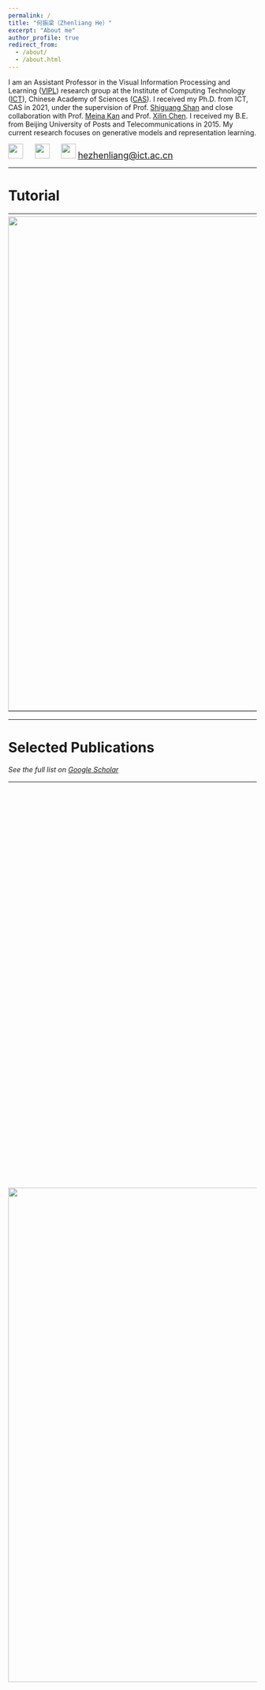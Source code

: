 ```yaml
---
permalink: /
title: "何振梁（Zhenliang He）"
excerpt: "About me"
author_profile: true
redirect_from: 
  - /about/
  - /about.html
---
```


I am an Assistant Professor in the Visual Information Processing and Learning ([VIPL](http://vipl.ict.ac.cn/en)) research group at the Institute of Computing Technology ([ICT](http://www.ict.cas.cn)), Chinese Academy of Sciences ([CAS](https://english.cas.cn/)). I received my Ph.D. from ICT, CAS in 2021, under the supervision of Prof. [Shiguang Shan](https://vipl.ict.ac.cn/people/~sgshan) and close collaboration with Prof. [Meina Kan](https://vipl.ict.ac.cn/homepage/mnkan/index.html) and Prof. [Xilin Chen](https://vipl.ict.ac.cn/people/~xlchen). I received my B.E. from Beijing University of Posts and Telecommunications in 2015. My current research focuses on generative models and representation learning.

<a href="https://scholar.google.com/citations?user=fDTTEaAAAAAJ"><img src="images/google-scholar.png" style="width:auto;height:30px;"></a>&nbsp;&nbsp;&nbsp;&nbsp;&nbsp;&nbsp;<a href="https://github.com/LynnHo"><img src="images/github.png" style="width:auto;height:30px;"></a>&nbsp;&nbsp;&nbsp;&nbsp;&nbsp;&nbsp;<a href="mailto:hezhenliang@ict.ac.cn"><img src="images/email.png" style="width:auto;height:30px;"></a>&nbsp;[<font size="4">hezhenliang@ict.ac.cn</font>](mailto:hezhenliang@ict.ac.cn)


---

Tutorial
======

<table>
<!--Matrix Calculus-->
    <tr>
        <td width="1000" style="padding-left:0;padding-top:5px;padding-bottom:0;"><a href="https://github.com/LynnHo/Matrix-Calculus-Tutorial"><img src="0_lynn/projects/matrix_calculus/matrix_calculus.png" width="1000"></a></td>
        <td width="4000" style="padding-top:5px;padding-bottom:0;">
            <p class="content"><strong>Matrix Calculus (Matrix Derivative, 矩阵求导教程)</strong></p>
            <p class="content"><strong>Zhenliang He</strong></p>
            <p class="content"><img src="https://img.shields.io/github/stars/LynnHo/Matrix-Calculus-Tutorial.svg?style=social" style="width:auto;height:25px;"> </p>

            <span id="Matrix Calculus Abstract open" onclick="toggleText('Matrix Calculus Abstract');toggleText('Matrix Calculus Abstract close');toggleText('Matrix Calculus Abstract open')"><a>&#11167; Abstract</a></span>
            <span id="Matrix Calculus Abstract close" onclick="toggleText('Matrix Calculus Abstract');toggleText('Matrix Calculus Abstract close');toggleText('Matrix Calculus Abstract open')" style="display:none;"><a>&#11165; Abstract</a></span> |
            <a href="https://github.com/LynnHo/Matrix-Calculus-Tutorial">Project</a>
        </td>
    </tr>

    <tr><td colspan="2" style="padding: 0;">
        <div id="Matrix Calculus Abstract" style="display:none;">
            In this page, we introduce a differential based method for vector and matrix derivatives (matrix calculus), which <strong>only needs a few simple rules to derive most matrix derivatives</strong>. This method is useful and well established in mathematics; however, few documents clearly or detailedly describe it. Therefore, we make this page aiming at the comprehensive introduction of <strong>matrix calculus via differentials</strong>.
        </div>
    </td></tr>
</table>


---

Selected Publications
======

*See the full list on [Google Scholar](https://scholar.google.com/citations?user=fDTTEaAAAAAJ)*


<table>
<!--EigenGAN-->
    <tr>
        <td width="1000" style="padding-left:0;padding-top:5px;padding-bottom:0;"><a href="https://github.com/LynnHo/EigenGAN-Tensorflow"><img src="0_lynn/projects/eigengan/eigengan.gif" width="1000"></a></td>
        <td width="4000" style="padding-top:5px;padding-bottom:0;">
            <p class="content"><strong>EigenGAN: Layer-Wise Eigen-Learning for GANs</strong></p>
            <p class="content"><strong>Zhenliang He</strong>, Meina Kan, Shiguang Shan</p>
            <p class="content"><img src="https://img.shields.io/badge/ICCV%202021-3A98B9" style="width:auto;height:25px;">&nbsp;&nbsp;&nbsp;<img src="https://img.shields.io/github/stars/LynnHo/EigenGAN-Tensorflow.svg?style=social" style="width:auto;height:25px;"> </p>

            <span onclick="toggleText('EigenGAN Abstract')"><a>&#11167; Abstract</a></span> |
            <a href="https://github.com/LynnHo/EigenGAN-Tensorflow">Project</a> |
            <a href="https://arxiv.org/pdf/2104.12476.pdf">Paper</a> |
            <a href="https://www.youtube.com/watch?v=E_88BajgIOs">Video</a> |
            <a href="https://github.com/LynnHo/EigenGAN-Tensorflow">TensorFlow (Official)</a> |
            <a href="https://github.com/bryandlee/eigengan-pytorch">PyTorch</a> |
            <span onclick="toggleText('EigenGAN Bib')"><a>&#11167; Bib</a></span> |
            <!-- <a href="0_lynn/projects/eigengan/eigengan.txt">Bib</a> -->
        </td>
    </tr>

    <tr><td colspan="2" style="padding: 0;">
        <div id="EigenGAN Abstract" style="display:none;">
            Recent studies on Generative Adversarial Network (GAN) reveal that different layers of a generative CNN hold different semantics of the synthesized images. However, few GAN models have explicit dimensions to control the semantic attributes represented in a specific layer. This paper proposes EigenGAN which is able to unsupervisedly mine interpretable and controllable dimensions from different generator layers. Specifically, EigenGAN embeds one linear subspace with orthogonal basis into each generator layer. Via generative adversarial training to learn a target distribution, these layer-wise subspaces automatically discover a set of eigen-dimensions at each layer corresponding to a set of semantic attributes or interpretable variations. By traversing the coefficient of a specific eigen-dimension, the generator can produce samples with continuous changes corresponding to a specific semantic attribute. Taking the human face for example, EigenGAN can discover controllable dimensions for high-level concepts such as pose and gender in the subspace of deep layers, as well as low-level concepts such as hue and color in the subspace of shallow layers. Moreover, in the linear case, we theoretically prove that our algorithm derives the principal components as PCA does.
        </div>
    </td></tr>

    <tr><td colspan="2" style="padding: 0;">
        <div id="EigenGAN Bib" style="display:none;">
            <object data="0_lynn/projects/eigengan/eigengan.txt" width="500" height="110"></object>
        </div>
    </td></tr>

<!--AttGAN-->
    <tr>
        <td width="1000" style="padding-left:0;padding-top:30px;padding-bottom:0;"><a href="https://github.com/LynnHo/AttGAN-Tensorflow"><img src="0_lynn/projects/attgan/attgan.jpg" width="1000"></a></td>

        <td width="4000" style="padding-top:30px;padding-bottom:0;">
            <p class="content"><strong>AttGAN: Facial Attribute Editing by Only Changing What You Want</strong></p>
            <p class="content"><strong>Zhenliang He</strong>, Wangmeng Zuo, Meina Kan, Shiguang Shan, Xilin Chen</p>
            <p class="content"><img src="https://img.shields.io/badge/T--IP%202019-3A98B9" style="width:auto;height:25px;">&nbsp;&nbsp;&nbsp;<img src="https://img.shields.io/github/stars/LynnHo/AttGAN-Tensorflow.svg?style=social" style="width:auto;height:25px;"> </p>

            <a href="https://github.com/LynnHo/AttGAN-Tensorflow">Project</a> |
            <a href="https://vipl.ict.ac.cn/publications/2019/jour/202212/P020221230369682856969.pdf">Paper</a> |
            <a href="https://github.com/LynnHo/AttGAN-Tensorflow">TensorFlow (Official)</a> |
            <a href="https://github.com/elvisyjlin/AttGAN-PyTorch">PyTorch</a> |
            <a href="https://www.paddlepaddle.org.cn/modelbasedetail/attgan">PaddlePaddle</a> |
            <a href="0_lynn/projects/attgan/attgan.txt">Bib</a>
        </td>
    </tr>

    <tr><td colspan="2" style="padding: 0;">
        <details>
            <summary>Abstract</summary>
            Facial attribute editing aims to manipulate single or multiple attributes on a given face image, i.e., to generate a new face image with desired attributes while preserving other details. Recently, generative adversarial net (GAN) and encoder-decoder architecture are usually incorporated to handle this task with promising results. Based on the encoder-decoder architecture, facial attribute editing is achieved by decoding the latent representation of a given face conditioned on the desired attributes. Some existing methods attempt to establish an attribute-independent latent representation for further attribute editing. However, such attribute-independent constraint on the latent representation is excessive because it restricts the capacity of the latent representation and may result in information loss, leading to over-smooth or distorted generation. Instead of imposing constraints on the latent representation, in this work we propose to apply an <strong>attribute classification constraint</strong> to the generated image to just guarantee the correct change of desired attributes, i.e., to "change what you want". Meanwhile, the <strong>reconstruction learning</strong> is introduced to preserve attribute-excluding details, in other words, to "only change what you want". Besides, the <strong>adversarial learning</strong> is employed for visually realistic editing. These three components cooperate with each other forming an effective framework for high quality facial attribute editing, referred as <strong>AttGAN</strong>. Furthermore, the proposed method is extended for <strong>attribute style manipulation</strong> in an unsupervised manner. Experiments on two wild datasets, CelebA and LFW, show that the proposed method outperforms the state-of-the-arts on realistic attribute editing with other facial details well preserved.
        </details>
    </td></tr>

<!--S2GAN-->
    <tr>
        <td width="1000" style="padding-left:0;padding-top:30px;padding-bottom:0;"><a href="https://openaccess.thecvf.com/content_ICCV_2019/html/He_S2GAN_Share_Aging_Factors_Across_Ages_and_Share_Aging_Trends_ICCV_2019_paper.html"><img src="0_lynn/projects/s2gan/s2gan.jpg" width="1000"></a></td>

        <td width="4000" style="padding-top:30px;padding-bottom:0;">
            <p class="content"><strong>S2GAN: Share Aging Factors Across Ages and Share Aging Trends Among Individuals</strong></p>
            <p class="content"><strong>Zhenliang He</strong>, Meina Kan, Shiguang Shan, Xilin Chen</p>
            <p class="content"><img src="https://img.shields.io/badge/Oral-FFF1DC?label=ICCV%202019&labelColor=3A98B9" style="width:auto;height:25px;"> </p>

            <a href="https://openaccess.thecvf.com/content_ICCV_2019/papers/He_S2GAN_Share_Aging_Factors_Across_Ages_and_Share_Aging_Trends_ICCV_2019_paper.pdf">Paper</a> |
            <a href="https://www.youtube.com/watch?v=ByfFufRhuRc">Video</a> |
            <a href="0_lynn/projects/s2gan/s2gan.txt">Bib</a>
        </td>
    </tr>

    <tr><td colspan="2" style="padding: 0;">
        <details>
            <summary>Abstract</summary>
            Generally, we human follow the roughly <strong>common aging trends</strong>, e.g., the wrinkles only tend to be more, longer or deeper. However, the aging process of each individual is more dominated by his/her <strong>personalized factors</strong>, including the invariant factors such as identity and mole, as well as the personalized aging patterns, e.g., one may age by graying hair while another may age by receding hairline. Following this biological principle, in this work, we propose an effective and efficient method to simulate natural aging. Specifically, a <strong>personalized aging basis</strong> is established for each individual to depict his/her own aging factors. Then different ages share this basis, being derived through <strong>age-specific transforms</strong>. The age-specific transforms represent the aging trends which are shared among all individuals. The proposed method can achieve continuous face aging with favorable aging accuracy, identity preservation, and fidelity. Furthermore, befitted from the effective design, a unique model is capable of all ages and the prediction time is significantly saved.
        </details>
    </td></tr>

<!--PA-GAN-->
    <tr>
        <td width="1000" style="padding-left:0;padding-top:30px;padding-bottom:0;"><a href="https://github.com/LynnHo/PA-GAN-Tensorflow"><img src="0_lynn/projects/pa-gan/pa-gan.jpg" width="1000"></a></td>

        <td width="4000" style="padding-top:30px;padding-bottom:0;">
            <p class="content"><strong>PA-GAN: Progressive Attention Generative Adversarial Network for Facial Attribute Editing</strong></p>
            <p class="content"><strong>Zhenliang He</strong>, Meina Kan, Jichao Zhang, Shiguang Shan</p>
            <p class="content"><img src="https://img.shields.io/badge/arXiv-3A98B9" style="width:auto;height:25px;"> </p>

            <a href="https://github.com/LynnHo/PA-GAN-Tensorflow">Project</a> |
            <a href="https://arxiv.org/pdf/2007.05892.pdf">Paper</a> |
            <a href="https://github.com/LynnHo/PA-GAN-Tensorflow">Code</a> |
            <a href="0_lynn/projects/pa-gan/pa-gan.txt">Bib</a>
        </td>
    </tr>

    <tr><td colspan="2" style="padding: 0;">
        <details>
            <summary>Abstract</summary>
            Facial attribute editing aims to manipulate attributes on the human face, e.g., adding a mustache or changing the hair color. Existing approaches suffer from a serious compromise between correct attribute generation and preservation of the other information such as identity and background, because they edit the attributes in the imprecise area. To resolve this dilemma, we propose a progressive attention GAN (PA-GAN) for facial attribute editing. In our approach, the editing is progressively conducted from high to low feature level while being constrained inside a proper attribute area by an attention mask at each level. This manner prevents undesired modifications to the irrelevant regions from the beginning, and then the network can focus more on correctly generating the attributes within a proper boundary at each level. As a result, our approach achieves correct attribute editing with irrelevant details much better preserved compared with the state-of-the-arts.
        </details>
    </td></tr>

<!--STD-GAN-->
    <td width="1000" style="padding-left:0;padding-top:30px;padding-bottom:0;"><a href="0_lynn/projects/std-gan/std-gan.pdf"><img src="0_lynn/projects/std-gan/std-gan.jpg" width="1000"></a></td>
    
    <td width="4000" style="padding-top:30px;padding-bottom:0;">
        <p class="content"><strong>Image Style Disentangling for Instance-Level Facial Attribute Transfer</strong></p>
        <p class="content">Xuyang Guo, Meina Kan, <strong>Zhenliang He</strong>, Xingguang Song, Shiguang Shan</p>
        <p class="content"><img src="https://img.shields.io/badge/CVIU%202021-3A98B9" style="width:auto;height:25px;"></p>
        
        <a href="https://github.com/XuyangGuo/STD-GAN">Project</a> |
        <a href="0_lynn/projects/std-gan/std-gan.pdf">Paper</a> |
        <a href="0_lynn/projects/std-gan/std-gan.txt">Bib</a>
    </td>

    <tr><td colspan="2" style="padding: 0;">
        <details>
            <summary>Abstract</summary>
            Instance-level facial attribute transfer aims at transferring an attribute including its style from a source face to a target one. Existing studies have limitations on fidelity or correctness. To address this problem, we propose a weakly supervised style disentangling method embedded in Generative Adversarial Network (GAN) for accurate instance-level attribute transfer, using only binary attribute annotations. In our method, the whole attributes transfer process is designed as two steps for easier transfer, which first removes the original attribute or transfers it to a neutral state and then adds the attributes style disentangled from a source face. Moreover, a style disentangling module is proposed to extract the attribute style of an image used in the adding step. Our method aims for accurate attribute style transfer. However, it is also capable of semantic attribute editing as a special case, which is not achievable with existing instance-level attribute transfer methods. Comprehensive experiments on CelebA Dataset show that our method can transfer the style more precisely than existing methods, with an improvement of 39% in user study, 16.5% in accuracy, and about 3.3 in FID.
        </details>
    </td></tr>
</table>


---

Education & Experience
======

+ 2023.04 - now, Assistant Professor in the Visual Information Processing and Learning ([VIPL](http://vipl.ict.ac.cn/en)) research group at the Institute of Computing Technology ([ICT](http://www.ict.cas.cn)), Chinese Academy of Sciences ([CAS](https://english.cas.cn/)).
+ 2021.08 - 2023.03, Research Engineer at JD.com, Inc.
+ 2015.09 - 2021.06, Ph.D. student at the Institute of Computing Technology (ICT), Chinese Academy of Sciences (CAS), under the supervision of Prof. [Shiguang Shan](https://vipl.ict.ac.cn/people/~sgshan). I also had close collaboration with Prof. [Meina Kan](https://vipl.ict.ac.cn/homepage/mnkan/index.html) and Prof. [Xilin Chen](https://vipl.ict.ac.cn/people/~xlchen).
+ 2011.09 - 2015.07, college student at Beijing University of Posts and Telecommunications.


---

Honors & Awards
======

+ Outstanding Graduates Award of Beijing, ICT, CAS, 2021
+ Special Scholarship of ICT (**highest award in ICT**), ICT, CAS, 2019
+ Huawei Excellent Cooperation Award, 2017
+ Second Place Winner of MENPO Challenge in CVPR 2017
+ First Prize of Beijing Higher Mathematics Competition, 2012
+ National Scholarship (**top 8 of 610 students**), BUPT, 2012 & 2014


<script>
function toggleText(id) {
  var x = document.getElementById(id);
  if (x.style.display === "none") {
    x.style.display = "inline";
  } else {
    x.style.display = "none";
  }
}
</script>
